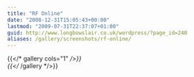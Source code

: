 ```yaml
---
title: "RF Online"
date: "2008-12-31T15:05:43+00:00"
lastmod: "2009-07-31T22:37:07+01:00"
guid: http://www.longbowslair.co.uk/wordpress/?page_id=240
aliases: /gallery/screenshots/rf-online/
---
```


{{</* gallery cols="1" */>}}  
{{</* /gallery */>}}  
